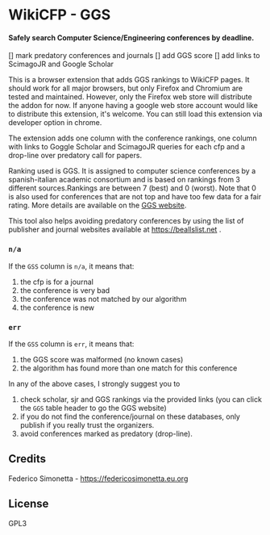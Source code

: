 # WikiCFP - GGS

#### Safely search Computer Science/Engineering conferences by deadline.

[] mark predatory conferences and journals
[] add GGS score
[] add links to ScimagoJR and Google Scholar

This is a browser extension that adds GGS rankings to WikiCFP pages.  It should
work for all major browsers, but only Firefox and Chromium are tested and
maintained. However, only the Firefox web store will distribute the addon for
now. If anyone having a google web store account would like to distribute this
extension, it's welcome. You can still load this extension via developer option
in chrome.

The extension adds one column with the conference rankings, one column with 
links to Goggle Scholar and ScimagoJR queries for each cfp and a drop-line over
predatory call for papers.

Ranking used is GGS. It is assigned to computer science conferences by a
spanish-italian academic consortium and is based on rankings from 3 different
sources.Rankings are between 7 (best) and 0 (worst). Note that 0 is also used for
conferences that are not top and have too few data for a fair rating. More
details are available on the [GGS website](https://scie.lcc.uma.es:8443/).

 This tool also helps avoiding predatory conferences by using the list of
 publisher and journal websites available at https://beallslist.net .

### `n/a`
If the `GSS` column is `n/a`, it means that:
1. the cfp is for a journal
2. the conference is very bad
3. the conference was not matched by our algorithm
4. the conference is new

### `err`
If the `GSS` column is `err`, it means that:
1. the GGS score was malformed (no known cases)
2. the algorithm has found more than one match for this conference

In any of the above cases, I strongly suggest you to 
1. check scholar, sjr and GGS rankings via the provided links (you can click
   the `GGS` table header to go the GGS website)
2. if you do not find the conference/journal on these databases, only publish
   if you really trust the organizers.
3. avoid conferences marked as predatory (drop-line).

## Credits

Federico Simonetta - https://federicosimonetta.eu.org

## License

GPL3
